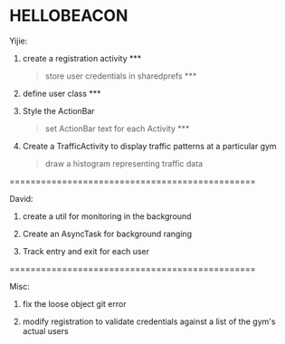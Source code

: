 HELLOBEACON
===============================================

Yijie:

1. create a registration activity ***
	> store user credentials in sharedprefs ***
	
2. define user class ***

3. Style the ActionBar
	> set ActionBar text for each Activity ***
	
4. Create a TrafficActivity to display traffic patterns at a particular gym
	> draw a histogram representing traffic data


===============================================

David:

1. create a util for monitoring in the background

2. Create an AsyncTask for background ranging

3. Track entry and exit for each user


===============================================

Misc:

1. fix the loose object git error

2. modify registration to validate credentials against a list of the gym's actual users